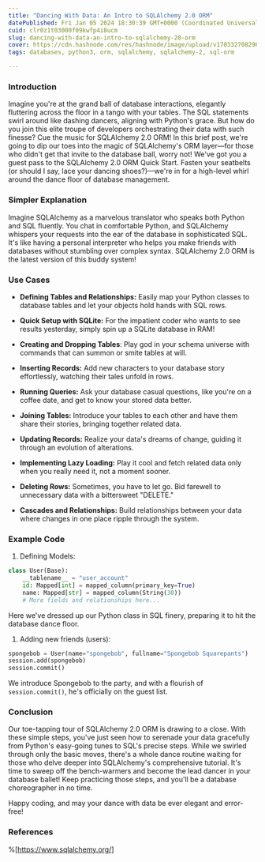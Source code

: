 ```yaml
---
title: "Dancing With Data: An Intro to SQLAlchemy 2.0 ORM"
datePublished: Fri Jan 05 2024 18:30:39 GMT+0000 (Coordinated Universal Time)
cuid: clr0z1t03000f09kwfp4i8ucm
slug: dancing-with-data-an-intro-to-sqlalchemy-20-orm
cover: https://cdn.hashnode.com/res/hashnode/image/upload/v1703327082962/a410636a-4559-4333-9e81-09ebb7c8cf46.png
tags: databases, python3, orm, sqlalchemy, sqlalchemy-2, sql-orm

---
```


### Introduction

Imagine you're at the grand ball of database interactions, elegantly fluttering across the floor in a tango with your tables. The SQL statements swirl around like dashing dancers, aligning with Python's grace. But how do you join this elite troupe of developers orchestrating their data with such finesse? Cue the music for SQLAlchemy 2.0 ORM! In this brief post, we're going to dip our toes into the magic of SQLAlchemy's ORM layer—for those who didn't get that invite to the database ball, worry not! We've got you a guest pass to the SQLAlchemy 2.0 ORM Quick Start. Fasten your seatbelts (or should I say, lace your dancing shoes?)—we're in for a high-level whirl around the dance floor of database management.

### Simpler Explanation

Imagine SQLAlchemy as a marvelous translator who speaks both Python and SQL fluently. You chat in comfortable Python, and SQLAlchemy whispers your requests into the ear of the database in sophisticated SQL. It's like having a personal interpreter who helps you make friends with databases without stumbling over complex syntax. SQLAlchemy 2.0 ORM is the latest version of this buddy system!

### Use Cases

* **Defining Tables and Relationships:** Easily map your Python classes to database tables and let your objects hold hands with SQL rows.
    
* **Quick Setup with SQLite:** For the impatient coder who wants to see results yesterday, simply spin up a SQLite database in RAM!
    
* **Creating and Dropping Tables**: Play god in your schema universe with commands that can summon or smite tables at will.
    
* **Inserting Records:** Add new characters to your database story effortlessly, watching their tales unfold in rows.
    
* **Running Queries:** Ask your database casual questions, like you're on a coffee date, and get to know your stored data better.
    
* **Joining Tables:** Introduce your tables to each other and have them share their stories, bringing together related data.
    
* **Updating Records:** Realize your data's dreams of change, guiding it through an evolution of alterations.
    
* **Implementing Lazy Loading:** Play it cool and fetch related data only when you really need it, not a moment sooner.
    
* **Deleting Rows:** Sometimes, you have to let go. Bid farewell to unnecessary data with a bittersweet "DELETE."
    
* **Cascades and Relationships:** Build relationships between your data where changes in one place ripple through the system.
    

### Example Code

1. Defining Models:
    

```python
class User(Base):
    __tablename__ = "user_account"
    id: Mapped[int] = mapped_column(primary_key=True)
    name: Mapped[str] = mapped_column(String(30))
    # More fields and relationships here...
```

Here we've dressed up our Python class in SQL finery, preparing it to hit the database dance floor.

1. Adding new friends (users):
    

```python
spongebob = User(name="spongebob", fullname="Spongebob Squarepants")
session.add(spongebob)
session.commit()
```

We introduce Spongebob to the party, and with a flourish of `session.commit()`, he's officially on the guest list.

### Conclusion

Our toe-tapping tour of SQLAlchemy 2.0 ORM is drawing to a close. With these simple steps, you've just seen how to serenade your data gracefully from Python's easy-going tunes to SQL's precise steps. While we swirled through only the basic moves, there's a whole dance routine waiting for those who delve deeper into SQLAlchemy's comprehensive tutorial. It's time to sweep off the bench-warmers and become the lead dancer in your database ballet! Keep practicing those steps, and you'll be a database choreographer in no time.

Happy coding, and may your dance with data be ever elegant and error-free!

### References

%[https://www.sqlalchemy.org/]